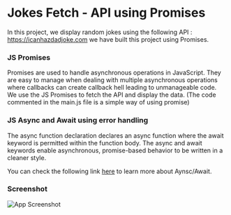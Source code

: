# Jokes Fetch - API using Promises

In this project, we display random jokes using the following API : https://icanhazdadjoke.com
we have built this project using Promises.

### JS Promises

Promises are used to handle asynchronous operations in JavaScript. They are easy to manage when dealing with multiple asynchronous operations where callbacks can create callback hell leading to unmanageable code. We use the JS Promises to fetch the API and display the data. (The code commented in the main.js file is a simple way of using promise)

### JS Async and Await using error handling

The async function declaration declares an async function where the await keyword is permitted within the function body. The async and await keywords enable asynchronous, promise-based behavior to be written in a cleaner style.

You can check the following link [here](https://javascript.info/async-await) to learn more about Aynsc/Await.

### Screenshot

![App Screenshot](https://i.postimg.cc/vBs9jKBT/Screenshot-2023-02-08-at-12-28-11.png)
